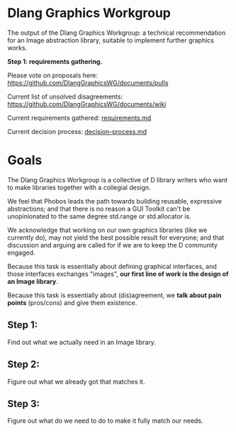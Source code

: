 # Dlang Graphics Workgroup


The output of the Dlang Graphics Workgroup: a technical recommendation for an Image abstraction library, suitable to implement further graphics works.


**Step 1: requirements gathering.**

Please vote on proposals here: https://github.com/DlangGraphicsWG/documents/pulls

Current list of unsolved disagreements: https://github.com/DlangGraphicsWG/documents/wiki

Current requirements gathered: [requirements.md](requirements.md)

Current decision process: [decision-process.md](decision-process.md)


# Goals


The Dlang Graphics Workgroup is a collective of D library writers who want to
make libraries together with a collegial design.



We feel that Phobos leads the path towards building reusable, expressive abstractions;
and that there is no reason a GUI Toolkit can't be unopinionated to the same degree std.range or std.allocator is.

We acknowledge that working on our own graphics libraries (like we currently do), may not yield 
the best possible result for everyone; and that discussion and arguing are called 
for if we are to keep the D community engaged.

Because this task is essentially about defining graphical interfaces, and those interfaces exchanges "images",
**our first line of work is the design of an Image library**.

Because this task is essentially about (dis)agreement, we **talk about pain points** (pros/cons)
and give them existence.


## Step 1: 

Find out what we actually need in an Image library.

## Step 2: 

Figure out what we already got that matches it.

## Step 3: 

Figure out what do we need to do to make it fully match our needs.

